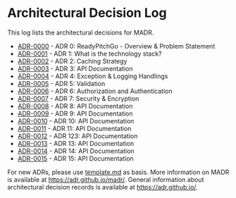 # Architectural Decision Log

This log lists the architectural decisions for MADR.

<!-- adrlog -- Regenerate the content by using "adr-log -i". You can install it via "npm install -g adr-log" -->

- [ADR-0000](0000-overview-and-problem-statement.md) - ADR 0: ReadyPitchGo - Overview & Problem Statement
- [ADR-0001](0001-what-is-the-technology-stack.md) - ADR 1: What is the technology stack?
- [ADR-0002](0002-caching-strategy.md) - ADR 2: Caching Strategy
- [ADR-0003](0003-api-documentation.md) - ADR 3: API Documentation
- [ADR-0004](0004-expection-and-logging.md) - ADR 4: Exception & Logging Handlings
- [ADR-0005](0005-validation.md) - ADR 5: Validation
- [ADR-0006](0006-authentication-and-authorization.md) - ADR 6: Authorization and Authentication
- [ADR-0007](0007-security-and-encryption.md) - ADR 7: Security & Encryption
- [ADR-0008](0008-reporting.md) - ADR 8: API Documentation
- [ADR-0009](0009-scheduled-tasks.md) - ADR 9: API Documentation
- [ADR-0010](0010-load-and-performance-testing.md) - ADR 10: API Documentation
- [ADR-0011](0011-unit-and-integration-testing.md) - ADR 11: API Documentation
- [ADR-0012](0012-branching-strategy.md) - ADR 123: API Documentation
- [ADR-0013](0013-deployments.md) - ADR 13: API Documentation
- [ADR-0014](0014-hosting.md) - ADR 14: API Documentation
- [ADR-0015](0015-estimated-hosting-costs.md) - ADR 15: API Documentation

<!-- adrlogstop -->

For new ADRs, please use [template.md](template.md) as basis.
More information on MADR is available at <https://adr.github.io/madr/>.
General information about architectural decision records is available at <https://adr.github.io/>.

